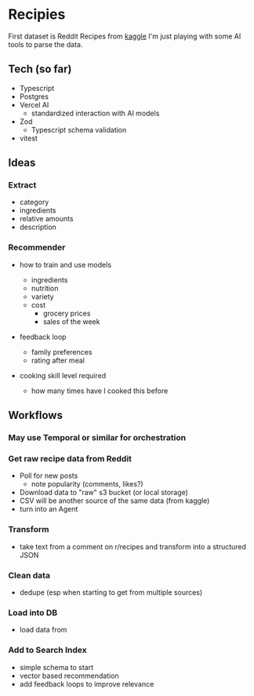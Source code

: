 # Recipies

First dataset is Reddit Recipes from [kaggle](https://www.kaggle.com/datasets/michau96/recipes-from-reddit)
I'm just playing with some AI tools to parse the data.

## Tech (so far)
- Typescript
- Postgres
- Vercel AI
    - standardized interaction with AI models
- Zod
    - Typescript schema validation
- vitest


## Ideas

### Extract
- category
- ingredients
- relative amounts
- description

### Recommender
- how to train and use models
    - ingredients
    - nutrition
    - variety
    - cost
        - grocery prices
        - sales of the week

- feedback loop
    - family preferences
    - rating after meal

- cooking skill level required
    - how many times have I cooked this before

## Workflows

### May use Temporal or similar for orchestration

### Get raw recipe data from Reddit
- Poll for new posts
    - note popularity (comments, likes?)
- Download data to "raw" s3 bucket (or local storage)
- CSV will be another source of the same data (from kaggle)
- turn into an Agent

### Transform
- take text from a comment on r/recipes and transform into a structured JSON

### Clean data
- dedupe (esp when starting to get from multiple sources)

### Load into DB
- load data from 

### Add to Search Index
- simple schema to start
- vector based recommendation
- add feedback loops to improve relevance




